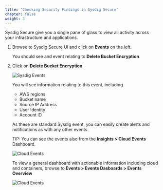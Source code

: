 ```yaml
---
title: "Checking Security Findings in Sysdig Secure"
chapter: false
weight: 3
---
```


Sysdig Secure give you a single pane of glass to view all activity across your infrastructure and applications.

1. Browse to Sysdig Secure UI and click on **Events** on the left.

    You should see and event relating to **Delete Bucket Encryption**

2. Click on **Delete Bucket Encryption**

    ![Sysdig Events](/images/cloudtrail_event03b.png)

    You will see information relating to this event, including

     - AWS regions
     - Bucket name
     - Source IP Address
     - User Identity
     - Account ID

    As these are standard Sysdig event, you can easily create alerts and notifications as with any other events.

    TIP: You can see the events also from the **Insights > Cloud Events** Dashboard. 
    
    ![Cloud Events](/images/cloudtrail_event03.png)

    To view a general dashboard with actionable information including cloud and containers, browse to **Events > Events Dasboards > Events Overview**

    ![Cloud Events](/images/40_module_2/sysdig-cloud-events-overview.png)
